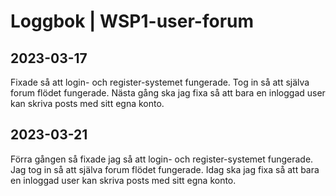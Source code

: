 # Loggbok | WSP1-user-forum

## 2023-03-17
Fixade så att login- och register-systemet fungerade. Tog in så att själva forum flödet fungerade. Nästa gång ska jag fixa så att bara en inloggad user kan skriva posts med sitt egna konto.

## 2023-03-21
Förra gången så fixade jag så att login- och register-systemet fungerade. Jag tog in så att själva forum flödet fungerade.
Idag ska jag fixa så att bara en inloggad user kan skriva posts med sitt egna konto.
